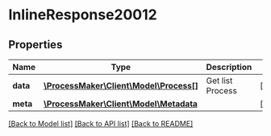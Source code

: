 # InlineResponse20012

## Properties
Name | Type | Description | Notes
------------ | ------------- | ------------- | -------------
**data** | [**\ProcessMaker\Client\Model\Process[]**](Process.md) | Get list Process | [optional] 
**meta** | [**\ProcessMaker\Client\Model\Metadata**](.md) |  | [optional] 

[[Back to Model list]](../README.md#documentation-for-models) [[Back to API list]](../README.md#documentation-for-api-endpoints) [[Back to README]](../README.md)


